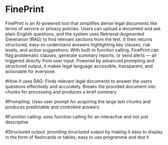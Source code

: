 # FinePrint
FinePrint is an AI-powered tool that simplifies dense legal documents like terms of service or privacy policies. Users can upload a document and ask plain-English questions, and the system uses Retrieval-Augmented Generation (RAG) to find relevant sections from the text. It then returns structured, easy-to-understand answers highlighting key clauses, risk levels, and action suggestions. With built-in function calling, FinePrint can flag problematic clauses, generate summary reports, or send alerts — all triggered directly from user input. Powered by advanced prompting and structured output, it makes legal language accessible, transparent, and actionable for everyone.

#How it uses RAG:
Finds relevant legal documents to answer the users questions effectively and accurately. Breaks the provided document into chunks for processing and produces a brief summary

#Prompting:
Uses user prompt for acquiring the large text chunks and produces predictable and controlled answers

#Function calling: 
uses function calling for an interactive and not just descriptive

#Structured output: 
providing structured output by making it easy to display in the form of flashcards or tables, easy to use programme and test it
